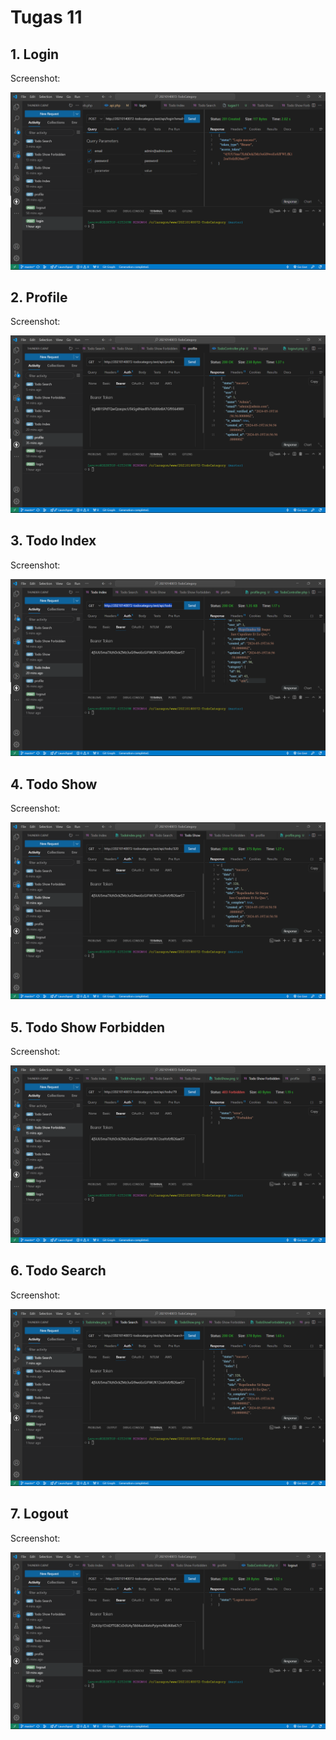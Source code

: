 # Tugas 11

## 1. Login

Screenshot:

<div align="center">
  <img src="screenshot/tugas11/login.png"/>
</div>

## 2. Profile

Screenshot:

<div align="center">
  <img src="screenshot/tugas11/profile.png" />
</div>

## 3. Todo Index

Screenshot:

<div align="center">
  <img src="screenshot/tugas11/TodoIndex.png"/>
</div>

## 4. Todo Show

Screenshot:

<div align="center">
  <img src="screenshot/tugas11/TodoShow.png"/>
</div>

## 5. Todo Show Forbidden

Screenshot:

<div align="center">
  <img src="screenshot/tugas11/TodoShowForbidden.png"/>
</div>

## 6. Todo Search

Screenshot:

<div align="center">
  <img src="screenshot/tugas11/TodoSearch.png"/>
</div>

## 7. Logout

Screenshot:

<div align="center">
  <img src="screenshot/tugas11/logout.png"/>
</div>
